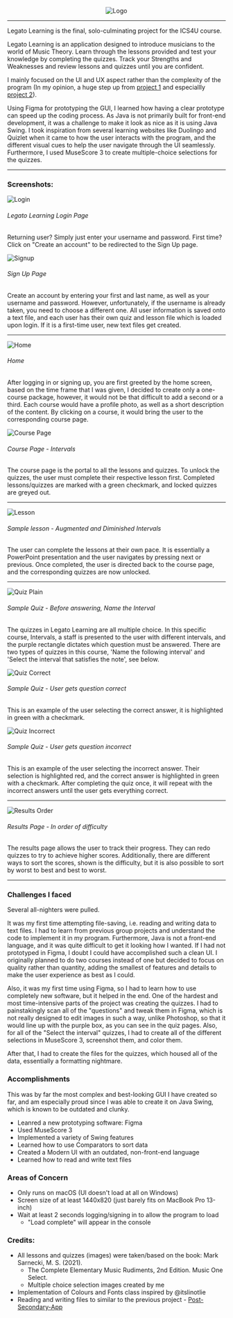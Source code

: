<p align="center"><img src="https://user-images.githubusercontent.com/36178603/112568788-694c3400-8db9-11eb-832a-8794e347465e.png" alt="Logo"></p>

---

Legato Learning is the final, solo-culminating project for the ICS4U course. 

Legato Learning is an application designed to introduce musicians to the world of Music Theory.
Learn through the lessons provided and test your knowledge by completing the quizzes.
Track your Strengths and Weaknesses and review lessons and quizzes until you are confident.

I mainly focused on the UI and UX aspect rather than the complexity of the program (In my opinion, a huge step up from [project 1](https://github.com/JacobPamintuan/Legato-Learning) and especiallly [project 2](https://github.com/JacobPamintuan/Post-Secondary-App/tree/main/src/postApp)). 

Using Figma for prototyping the GUI, I learned how having a clear prototype can speed up the coding process. As Java is not primarily built for front-end development, it was a challenge to make it look as nice as it is using Java Swing. 
I took inspiration from several learning websites like Duolingo and Quizlet when it came to how the user interacts with the program, and the different visual cues to help the user navigate through the UI seamlessly. Furthermore, I used MuseScore 3 to create multiple-choice selections for the quizzes.

---

### Screenshots:
![Login](https://user-images.githubusercontent.com/36178603/112567227-dca07680-8db6-11eb-9581-190f4e69df90.png)
###### Legato Learning Login Page

Returning user? Simply just enter your username and password. First time? Click on "Create an account" to be redirected to the Sign Up page.


![Signup](https://user-images.githubusercontent.com/36178603/112568420-d612fe80-8db8-11eb-9525-744f0e49c96e.png)
###### Sign Up Page

Create an account by entering your first and last name, as well as your username and password. However, unfortunately, if the username is already taken, you need to choose a different one.
All user information is saved onto a text file, and each user has their own quiz and lesson file which is loaded upon login. If it is a first-time user, new text files get created.

---

![Home](https://user-images.githubusercontent.com/36178603/112568050-43725f80-8db8-11eb-96c9-c9b2a3e11b5d.png)
###### Home

After logging in or signing up, you are first greeted by the home screen, based on the time frame that I was given, I decided to create only a one-course package, however, it would not be that difficult to add a second or a third. Each course would have a profile photo, as well as a short description of the content. By clicking on a course, it would bring the user to the corresponding course page.


![Course Page](https://user-images.githubusercontent.com/36178603/112569828-47ec4780-8dbb-11eb-86af-60e92e6af7b0.png)
###### Course Page - Intervals

The course page is the portal to all the lessons and quizzes. To unlock the quizzes, the user must complete their respective lesson first. Completed lessons/quizzes are marked with a green checkmark, and locked quizzes are greyed out.

---

![Lesson](https://user-images.githubusercontent.com/36178603/112570044-b03b2900-8dbb-11eb-9c3a-5e2f712eb86b.png)
###### Sample lesson - Augmented and Diminished Intervals

The user can complete the lessons at their own pace. It is essentially a PowerPoint presentation and the user navigates by pressing next or previous. Once completed, the user is directed back to the course page, and the corresponding quizzes are now unlocked. 

---

![Quiz Plain](https://user-images.githubusercontent.com/36178603/112570377-4f602080-8dbc-11eb-93f9-769127ed4e62.png)
###### Sample Quiz - Before answering, Name the Interval

The quizzes in Legato Learning are all multiple choice. In this specific course, Intervals, a staff is presented to the user with different intervals, and the purple rectangle dictates which question must be answered. There are two types of quizzes in this course, 'Name the following interval' and 'Select the interval that satisfies the note', see below.


![Quiz Correct](https://user-images.githubusercontent.com/36178603/112570173-ed9fb680-8dbb-11eb-934c-36f6acbac3c0.png)
###### Sample Quiz - User gets question correct

This is an example of the user selecting the correct answer, it is highlighted in green with a checkmark. 


![Quiz Incorrect](https://user-images.githubusercontent.com/36178603/112570635-ca293b80-8dbc-11eb-9410-9aef87a18092.png)
###### Sample Quiz - User gets question incorrect

This is an example of the user selecting the incorrect answer. Their selection is highlighted red, and the correct answer is highlighted in green with a checkmark. After completing the quiz once, it will repeat with the incorrect answers until the user gets everything correct.

---

![Results Order](https://user-images.githubusercontent.com/36178603/112571005-8125b700-8dbd-11eb-9872-a4b844e9cb4b.png)
###### Results Page - In order of difficulty

The results page allows the user to track their progress. They can redo quizzes to try to achieve higher scores. Additionally, there are different ways to sort the scores, shown is the difficulty, but it is also possible to sort by worst to best and best to worst. 

---

### Challenges I faced

Several all-nighters were pulled.

It was my first time attempting file-saving, i.e. reading and writing data to text files. I had to learn from previous group projects and understand the code to implement it in my program. Furthermore, Java is not a front-end language, and it was quite difficult to get it looking how I wanted. If I had not prototyped in Figma, I doubt I could have accomplished such a clean UI. I originally planned to do two courses instead of one but decided to focus on quality rather than quantity, adding the smallest of features and details to make the user experience as best as I could.

Also, it was my first time using Figma, so I had to learn how to use completely new software, but it helped in the end. 
One of the hardest and most time-intensive parts of the project was creating the quizzes. I had to painstakingly scan all of the "questions" and tweak them in Figma, which is not really designed to edit images in such a way, unlike Photoshop, so that it would line up with the purple box, as you can see in the quiz pages. Also, for all of the "Select the interval" quizzes, I had to create all of the different selections in MuseScore 3, screenshot them, and color them.

After that, I had to create the files for the quizzes, which housed all of the data, essentially a formatting nightmare. 

### Accomplishments

This was by far the most complex and best-looking GUI I have created so far, and am especially proud since I was able to create it on Java Swing, which is known to be outdated and clunky. 

- Leanred a new prototyping software: Figma
- Used MuseScore 3
- Implemented a variety of Swing features
- Learned how to use Comparators to sort data
- Created a Modern UI with an outdated, non-front-end language
- Learned how to read and write text files

### Areas of Concern
  - Only runs on macOS (UI doesn't load at all on Windows)
  - Screen size of at least 1440x820 (just barely fits on MacBook Pro 13-inch)
  - Wait at least 2 seconds logging/signing in to allow the program to load
      - "Load complete" will appear in the console

### Credits:
  - All lessons and quizzes (images) were taken/based on the book: Mark Sarnecki, M. S. (2021). 
      - The Complete Elementary Music Rudiments, 2nd Edition. Music One Select. 
      - Multiple choice selection images created by me
  - Implementation of Colours and Fonts class inspired by @itslinotlie
  - Reading and writing files to similar to the previous project - [Post-Secondary-App](https://github.com/JacobPamintuan/Post-Secondary-App)
